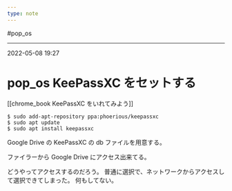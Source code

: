```yaml
---
type: note
---
```


#pop_os 

---
2022-05-08  19:27

# pop_os  KeePassXC をセットする

[[chrome_book  KeePassXC をいれてみよう]]

```shell
$ sudo add-apt-repository ppa:phoerious/keepassxc
$ sudo apt update
$ sudo apt install keepassxc
```

Google Drive の KeePassXC の db ファイルを用意する。

ファイラーから Google Drive にアクセス出来てる。

どうやってアクセスするのだろう。
普通に選択で、ネットワークからアクセスして選択できてしまった。
何もしてない。
